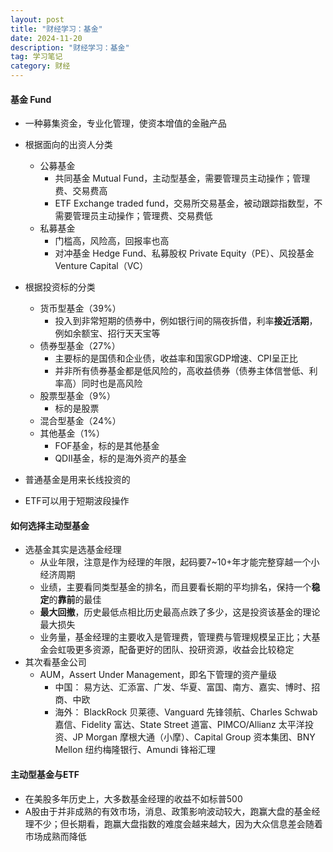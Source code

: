 ```yaml
---
layout: post
title: "财经学习：基金"
date: 2024-11-20
description: "财经学习：基金"
tag: 学习笔记
category: 财经
---
```



#### 基金 Fund
+ 一种募集资金，专业化管理，使资本增值的金融产品
+ 根据面向的出资人分类
    - 公募基金
        - 共同基金 Mutual Fund，主动型基金，需要管理员主动操作；管理费、交易费高
        - ETF Exchange traded fund，交易所交易基金，被动跟踪指数型，不需要管理员主动操作；管理费、交易费低
    - 私募基金
        - 门槛高，风险高，回报率也高
        - 对冲基金 Hedge Fund、私募股权 Private Equity（PE）、风投基金 Venture Capital（VC）
+ 根据投资标的分类
    - 货币型基金（39%）
        - 投入到非常短期的债券中，例如银行间的隔夜拆借，利率**接近活期**，例如余额宝、招行天天宝等
    - 债券型基金（27%）
        - 主要标的是国债和企业债，收益率和国家GDP增速、CPI呈正比
        - 并非所有债券基金都是低风险的，高收益债券（债券主体信誉低、利率高）同时也是高风险
    - 股票型基金（9%）
        - 标的是股票
    - 混合型基金（24%）
    - 其他基金（1%）
        - FOF基金，标的是其他基金
        - QDII基金，标的是海外资产的基金

+ 普通基金是用来长线投资的
+ ETF可以用于短期波段操作


#### 如何选择主动型基金
+ 选基金其实是选基金经理
    - 从业年限，注意是作为经理的年限，起码要7~10+年才能完整穿越一个小经济周期
    - 业绩，主要看同类型基金的排名，而且要看长期的平均排名，保持一个**稳定**的**靠前**的最佳
    - **最大回撤**，历史最低点相比历史最高点跌了多少，这是投资该基金的理论最大损失
    - 业务量，基金经理的主要收入是管理费，管理费与管理规模呈正比；大基金会虹吸更多资源，配备更好的团队、投研资源，收益会比较稳定
+ 其次看基金公司
    - AUM，Assert Under Management，即名下管理的资产量级
        - 中国： 易方达、汇添富、广发、华夏、富国、南方、嘉实、博时、招商、中欧
        - 海外： BlackRock 贝莱德、Vanguard 先锋领航、Charles Schwab 嘉信、Fidelity 富达、State Street 道富、PIMCO/Allianz 太平洋投资、JP Morgan 摩根大通（小摩）、Capital Group 资本集团、BNY Mellon 纽约梅隆银行、Amundi 锋裕汇理


#### 主动型基金与ETF
+ 在美股多年历史上，大多数基金经理的收益不如标普500
+ A股由于并非成熟的有效市场，消息、政策影响波动较大，跑赢大盘的基金经理不少；但长期看，跑赢大盘指数的难度会越来越大，因为大众信息差会随着市场成熟而降低

